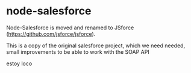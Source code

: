 # node-salesforce 

Node-Salesforce is moved and renamed to JSforce (https://github.com/jsforce/jsforce).


This is a copy of the original salesforce project, which we need needed, small improvements to be able to work with the SOAP API

estoy loco